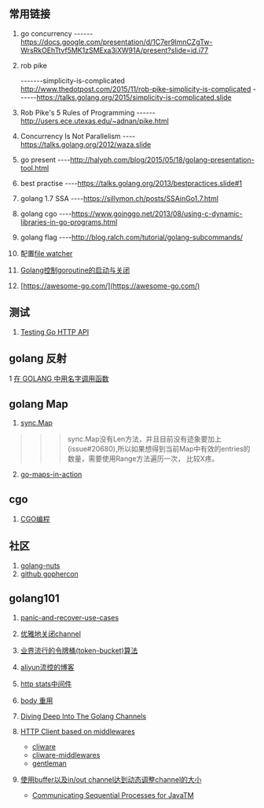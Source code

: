 ## 常用链接
1. go concurrency
    ------https://docs.google.com/presentation/d/1C7er9lmnCZgTw-WrsRkOEhTtvf5MK1zSMExa3iXW91A/present?slide=id.i77

2. rob pike

    -------simplicity-is-complicated  http://www.thedotpost.com/2015/11/rob-pike-simplicity-is-complicated
    ------https://talks.golang.org/2015/simplicity-is-complicated.slide
3.  Rob Pike's 5 Rules of Programming
    ------http://users.ece.utexas.edu/~adnan/pike.html

4.  Concurrency Is Not Parallelism
    ----https://talks.golang.org/2012/waza.slide

5.  go present
    ----http://halyph.com/blog/2015/05/18/golang-presentation-tool.html

6.  best practise
    ----https://talks.golang.org/2013/bestpractices.slide#1

7. golang 1.7 SSA
    ----https://sillymon.ch/posts/SSAinGo1.7.html 
8. golang cgo
    ----https://www.goinggo.net/2013/08/using-c-dynamic-libraries-in-go-programs.html
9. golang flag
    ----http://blog.ralch.com/tutorial/golang-subcommands/

10. 配置[file watcher](https://stackoverflow.com/questions/33774950/execute-gofmt-on-file-save-in-intellij)

11. [Golang控制goroutine的启动与关闭](http://www.cnblogs.com/vimsk/p/4866586.html)

12. [https://awesome-go.com/](https://awesome-go.com/)

## 测试

1. [Testing Go HTTP API](http://dennissuratna.com/testing-in-go/)

## golang 反射

1 [在 GOLANG 中用名字调用函数](https://mikespook.com/2012/07/%E5%9C%A8-golang-%E4%B8%AD%E7%94%A8%E5%90%8D%E5%AD%97%E8%B0%83%E7%94%A8%E5%87%BD%E6%95%B0/)

## golang Map

1. [sync.Map](http://colobu.com/2017/07/11/dive-into-sync-Map/)

>>> sync.Map没有Len方法，并且目前没有迹象要加上 (issue#20680),所以如果想得到当前Map中有效的entries的数量，需要使用Range方法遍历一次， 比较X疼。

2. [go-maps-in-action](https://blog.golang.org/go-maps-in-action)

## cgo

1.  [CGO编程](https://chai2010.gitbooks.io/advanced-go-programming-book/content/ch2-cgo/ch2-07-memory.html)

## 社区

1. [golang-nuts](https://groups.google.com/forum/#!forum/golang-nuts)
2. [github gophercon](https://github.com/gophercon/2017-talks)

## golang101

1. [panic-and-recover-use-cases](https://go101.org/article/panic-and-recover-use-cases.html)
2. [优雅地关闭channel](https://www.jianshu.com/p/d24dfbb33781)
3. [业界流行的令牌桶(token-bucket)算法](https://www.alexedwards.net/blog/how-to-rate-limit-http-requests)
4. [aliyun流控的博客](https://blog.jamespan.me/2015/10/19/traffic-shaping-with-token-bucket)
5. [http stats中间件](https://github.com/thoas/stats)
6. [body 重用](https://medium.com/@xoen/golang-read-from-an-io-readwriter-without-loosing-its-content-2c6911805361)
7. [Diving Deep Into The Golang Channels](https://codeburst.io/diving-deep-into-the-golang-channels-549fd4ed21a8)
8. [HTTP Client based on middlewares](https://www.reddit.com/r/golang/comments/5ijwdp/http_client_based_on_middlewares/)
   + [cliware](https://github.com/delicb/cliware/blob/2b464a60fa549906d68c406a86ee6f7ffdc4de06/cliware.go)
   + [cliware-middlewares](https://github.com/delicb/cliware-middlewares/blob/b0fb368b63b5548808f0b7532f6a8f0280c34e4c/errors/errors.go)
   + [gentleman](https://github.com/h2non/gentleman)
   
9. [使用buffer以及in/out channel达到动态调整channel的大小](https://groups.google.com/forum/?nomobile=true#!topic/golang-nuts/RkGSPl5xOqM)
   + [Communicating Sequential Processes for JavaTM](https://www.cs.kent.ac.uk/projects/ofa/jcsp/)
